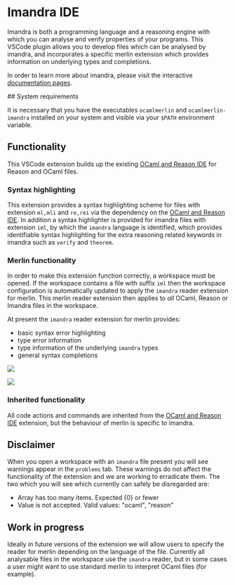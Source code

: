 # Imandra IDE

Imandra is both a programming language and a reasoning engine with which you can analyse and verify properties of your programs. This VSCode plugin allows you to develop files which can be analysed by imandra, and incorporates a specific merlin extension which provides information on underlying types and completions. 

In order to learn more about imandra, please visit the interactive [documentation pages](https://docs.imandra.ai/imandra-docs/).

## System requirements

It is necessary that you have the executables `ocamlmerlin` and  `ocamlmerlin-imandra` installed on your system and visible via your `$PATH` environment variable.

## Functionality

This VSCode extension builds up the existing [OCaml and Reason IDE](https://marketplace.visualstudio.com/items?itemName=freebroccolo.reasonml) for Reason and OCaml files.

### Syntax highlighting

This extension provides a syntax highlighting scheme for files with extension `ml,mli` and `re,rei` via the dependency on the [OCaml and Reason IDE](https://marketplace.visualstudio.com/items?itemName=freebroccolo.reasonml). In addition a syntax highlighter is provided for imandra files with extension `iml`, by which the `imandra` language is identified, which provides identifiable syntax highlighting for the extra reasoning related keywords in imandra such as `verify` and `theorem`.

### Merlin functionality

In order to make this extension function correctly, a workspace must be opened. If the workspace contains a file with suffix `iml` then the workspace configuration is automatically updated to apply the `imandra` reader extension for merlin. This merlin reader extension then applies to *all* OCaml, Reason or Imandra files in the workspace. 

At present the `imandra` reader extension for merlin provides:

- basic syntax error highlighting
- type error information
- type information of the underlying `imandra` types
- general syntax completions

![](https://storage.googleapis.com/imandra-assets/images/github/VS_code_documentation_gif/testImandraHover1.gif)

![](https://storage.googleapis.com/imandra-assets/images/github/VS_code_documentation_gif/testImandraCompletion.gif)


### Inherited functionality

All code actions and commands are inherited from the [OCaml and Reason IDE](https://marketplace.visualstudio.com/items?itemName=freebroccolo.reasonml) extension, but the behaviour of merlin is specific to imandra.

## Disclaimer

When you open a workspace with an `imandra` file present you will see warnings appear in the `problems` tab. These warnings do not affect the functionality of the extension and we are working to erradicate them. The two which you will see which currently can safely be disregarded are:

- Array has too many items. Expected {0} or fewer
- Value is not accepted. Valid values: "ocaml", "reason"

## Work in progress

Ideally in future versions of the extension we will allow users to specify the reader for merlin depending on the language of the file. Currently all analysable files in the workspace use the `imandra` reader, but in some cases a user might want to use standard merlin to interpret OCaml files (for example).




